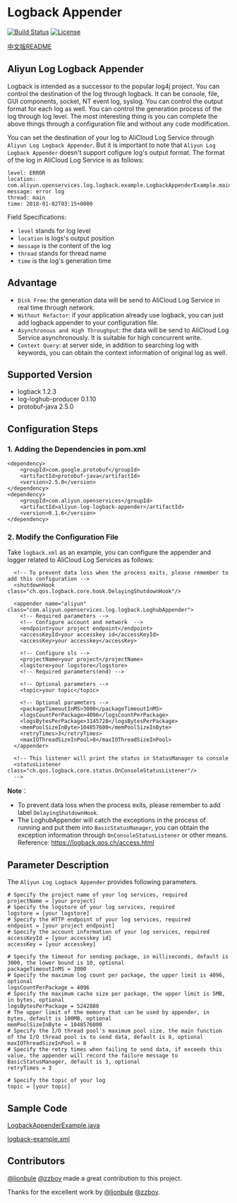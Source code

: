 # Logback Appender

[![Build Status](https://travis-ci.org/aliyun/aliyun-log-logback-appender.svg?branch=master)](https://travis-ci.org/aliyun/aliyun-log-logback-appender)
[![License](https://img.shields.io/badge/license-Apache2.0-blue.svg)](/LICENSE)

[中文版README](/README_CN.md)

## Aliyun Log Logback Appender

Logback is intended as a successor to the popular log4j project. You can control the destination of the log through logback. It can be console, file, GUI components, socket, NT event log, syslog. You can control the output format for each log as well. You can control the generation process of the log through log level. The most interesting thing is you can complete the above things through a configuration file and without any code modification.

You can set the destination of your log to AliCloud Log Service through `Aliyun Log Logback Appender`. But it is important to note that `Aliyun Log Logback Appender` doesn't support cofigure log's output format. The format of the log in AliCloud Log Service is as follows:
```
level: ERROR
location: com.aliyun.openservices.log.logback.example.LogbackAppenderExample.main(LogbackAppenderExample.java:18)
message: error log
thread: main
time: 2018-01-02T03:15+0000
```
Field Specifications:
+ `level` stands for log level
+ `location` is logs's output position
+ `message` is the content of the log
+ `thread` stands for thread name
+ `time` is the log's generation time


## Advantage
+ `Disk Free`: the generation data will be send to AliCloud Log Service in real time through network.
+ `Without Refactor`: if your application already use logback, you can just add logback appender to your configuration file.
+ `Asynchronous and High Throughput`: the data will be send to AliCloud Log Service asynchronously. It is suitable for high concurrent write.
+ `Context Query`: at server side, in addition to searching log with keywords, you can obtain the context information of original log as well.


## Supported Version
* logback 1.2.3
* log-loghub-producer 0.1.10
* protobuf-java 2.5.0


## Configuration Steps

### 1. Adding the Dependencies in pom.xml

```
<dependency>
    <groupId>com.google.protobuf</groupId>
    <artifactId>protobuf-java</artifactId>
    <version>2.5.0</version>
</dependency>
<dependency>
    <groupId>com.aliyun.openservices</groupId>
    <artifactId>aliyun-log-logback-appender</artifactId>
    <version>0.1.6</version>
</dependency>
```

### 2. Modify the Configuration File

Take `logback.xml` as an example, you can configure the appender and logger related to AliCloud Log Services as follows:
```
  <!-- To prevent data loss when the process exits, please remember to add this configuration -->
  <shutdownHook class="ch.qos.logback.core.hook.DelayingShutdownHook"/>

  <appender name="aliyun" class="com.aliyun.openservices.log.logback.LoghubAppender">
    <!-- Required parameters -->
    <!-- Configure account and network  -->
    <endpoint>your project endpoint</endpoint>
    <accessKeyId>your accesskey id</accessKeyId>
    <accessKey>your accesskey</accessKey>

    <!-- Configure sls -->
    <projectName>your project</projectName>
    <logstore>your logstore</logstore>
    <!-- Required parameters(end) -->

    <!-- Optional parameters -->
    <topic>your topic</topic>

    <!-- Optional parameters -->
    <packageTimeoutInMS>3000</packageTimeoutInMS>
    <logsCountPerPackage>4096</logsCountPerPackage>
    <logsBytesPerPackage>3145728</logsBytesPerPackage>
    <memPoolSizeInByte>104857600</memPoolSizeInByte>
    <retryTimes>3</retryTimes>
    <maxIOThreadSizeInPool>8</maxIOThreadSizeInPool>
  </appender>

  <!-- This listener will print the status in StatusManager to console
  <statusListener class="ch.qos.logback.core.status.OnConsoleStatusListener"/>
  -->
```
**Note**：
+ To prevent data loss when the process exits, please remember to add label `DelayingShutdownHook`.
+ The LoghubAppender will catch the exceptions in the process of running and put them into `BasicStatusManager`, you can obtain the exception information through `OnConsoleStatusListener` or other means. Reference: https://logback.qos.ch/access.html

## Parameter Description

The `Aliyun Log Logback Appender` provides following parameters.
```
# Specify the project name of your log services, required
projectName = [your project]
# Specify the logstore of your log services, required
logstore = [your logstore]
# Specify the HTTP endpoint of your log services, required
endpoint = [your project endpoint]
# Specify the account information of your log services, required
accessKeyId = [your accesskey id]
accessKey = [your accesskey]

# Specify the timeout for sending package, in milliseconds, default is 3000, the lower bound is 10, optional
packageTimeoutInMS = 3000
# Specify the maximum log count per package, the upper limit is 4096, optional
logsCountPerPackage = 4096
# Specify the maximum cache size per package, the upper limit is 5MB, in bytes, optional
logsBytesPerPackage = 5242880
# The upper limit of the memory that can be used by appender, in bytes, default is 100MB, optional
memPoolSizeInByte = 1048576000
# Specify the I/O thread pool's maximum pool size, the main function of the I/O thread pool is to send data, default is 8, optional
maxIOThreadSizeInPool = 8
# Specify the retry times when failing to send data, if exceeds this value, the appender will record the failure message to BasicStatusManager, default is 3, optional
retryTimes = 3

# Specify the topic of your log
topic = [your topic]
```

## Sample Code

[LogbackAppenderExample.java](/src/main/java/com/aliyun/openservices/log/logback/example/LogbackAppenderExample.java)

[logback-example.xml](/src/main/resources/logback-example.xml)

## Contributors
[@lionbule](https://github.com/lionbule) [@zzboy](https://github.com/zzboy) made a great contribution to this project.

Thanks for the excellent work by [@lionbule](https://github.com/lionbule) [@zzboy](https://github.com/zzboy).